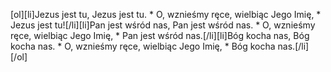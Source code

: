[ol][li]Jezus jest tu, Jezus jest tu. * O, wznieśmy ręce, wielbiąc Jego Imię, * Jezus jest tu![/li][li]Pan jest wśród nas, Pan jest wśród nas. * O, wznieśmy ręce, wielbiąc Jego Imię, * Pan jest wśród nas.[/li][li]Bóg kocha nas, Bóg kocha nas. * O, wznieśmy ręce, wielbiąc Jego Imię, * Bóg kocha nas.[/li][/ol]